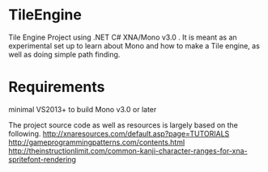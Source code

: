 # TileEngine
Tile Engine Project using .NET C# XNA/Mono v3.0 . It is meant as an experimental set up to learn about Mono and how to make a Tile engine, as well as doing simple path finding.

# Requirements
minimal VS2013+ to build
Mono v3.0 or later

The project source code as well as resources is largely based on the following.
http://xnaresources.com/default.asp?page=TUTORIALS
http://gameprogrammingpatterns.com/contents.html
http://theinstructionlimit.com/common-kanji-character-ranges-for-xna-spritefont-rendering

